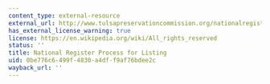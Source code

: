 ```yaml
---
content_type: external-resource
external_url: http://www.tulsapreservationcommission.org/nationalregister/process/
has_external_license_warning: true
license: https://en.wikipedia.org/wiki/All_rights_reserved
status: ''
title: National Register Process for Listing
uid: 0be776c6-499f-4830-a4df-f9af76bdee2c
wayback_url: ''
---
```

